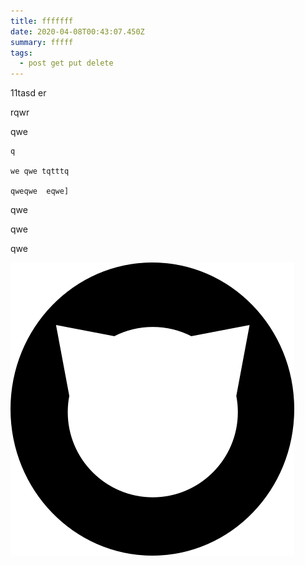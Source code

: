 ```yaml
---
title: fffffff
date: 2020-04-08T00:43:07.450Z
summary: fffff
tags:
  - post get put delete
---
```

11tasd er 

 rqwr

 qwe
```
q

we qwe tqtttq

qweqwe  eqwe]

```

qwe 

qwe

qwe



![qwe](/static/img/testlogo.png "qwe")